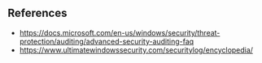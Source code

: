 ## References
- https://docs.microsoft.com/en-us/windows/security/threat-protection/auditing/advanced-security-auditing-faq
- https://www.ultimatewindowssecurity.com/securitylog/encyclopedia/
